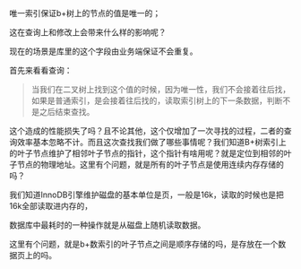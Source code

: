 

唯一索引保证b+树上的节点的值是唯一的；

这在查询上和修改上会带来什么样的影响呢？

现在的场景是库里的这个字段由业务端保证不会重复。

首先来看看查询：

> 当我们在二叉树上找到这个值的时候，因为唯一性，我们不会接着往后找，如果是普通索引，是会接着往后找的，读取索引树上的下一条数据，判断不是之后结束查找。

这个造成的性能损失了吗？且不论其他，这个仅增加了一次寻找的过程，二者的查询效率基本忽略不计。而且这次查找我们做了哪些事情呢？我们知道B+树索引上的叶子节点维护了相邻叶子节点的指针，这个指针有啥用呢？就是定位到相邻的叶子节点的物理地址。这里有个问题，就是所有的叶子节点是使用连续内存存储的吗？

我们知道InnoDB引擎维护磁盘的基本单位是页，一般是16k，读取的时候也是把16k全部读取进内存的，

数据库中最耗时的一种操作就是从磁盘上随机读取数据。

这里有个问题，就是b+数索引的叶子节点之间是顺序存储的吗，是存放在一个数据页上的吗。